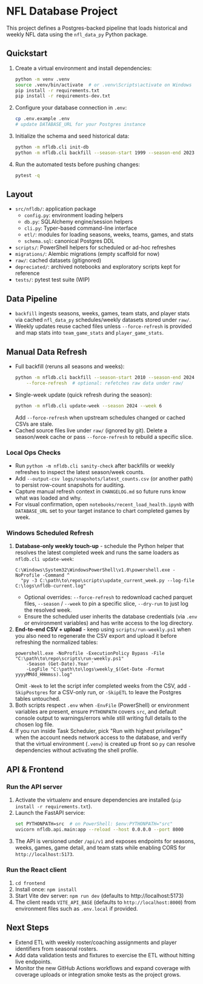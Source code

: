 # NFL Database Project

This project defines a Postgres-backed pipeline that loads historical and weekly NFL
data using the `nfl_data_py` Python package.

## Quickstart

1. Create a virtual environment and install dependencies:
   ```bash
   python -m venv .venv
   source .venv/bin/activate  # or .venv\Scripts\activate on Windows
   pip install -r requirements.txt
   pip install -r requirements-dev.txt
   ```
2. Configure your database connection in `.env`:
   ```bash
   cp .env.example .env
   # update DATABASE_URL for your Postgres instance
   ```
3. Initialize the schema and seed historical data:
   ```bash
   python -m nfldb.cli init-db
   python -m nfldb.cli backfill --season-start 1999 --season-end 2023
   ```
4. Run the automated tests before pushing changes:
   ```bash
   pytest -q
   ```

## Layout

- `src/nfldb/`: application package
  - `config.py`: environment loading helpers
  - `db.py`: SQLAlchemy engine/session helpers
  - `cli.py`: Typer-based command-line interface
  - `etl/`: modules for loading seasons, weeks, teams, games, and stats
  - `schema.sql`: canonical Postgres DDL
- `scripts/`: PowerShell helpers for scheduled or ad-hoc refreshes
- `migrations/`: Alembic migrations (empty scaffold for now)
- `raw/`: cached datasets (gitignored)
- `depreciated/`: archived notebooks and exploratory scripts kept for reference
- `tests/`: pytest test suite (WIP)

## Data Pipeline

- `backfill` ingests seasons, weeks, games, team stats, and player stats via cached
  `nfl_data_py` schedules/weekly datasets stored under `raw/`.
- Weekly updates reuse cached files unless `--force-refresh` is provided and map
  stats into `team_game_stats` and `player_game_stats`.

## Manual Data Refresh

- Full backfill (reruns all seasons and weeks):
  ```bash
  python -m nfldb.cli backfill --season-start 2010 --season-end 2024 \
      --force-refresh  # optional: refetches raw data under raw/
  ```
- Single-week update (quick refresh during the season):
  ```bash
  python -m nfldb.cli update-week --season 2024 --week 6
  ```
  Add `--force-refresh` when upstream schedules changed or cached CSVs are stale.
- Cached source files live under `raw/` (ignored by git). Delete a season/week cache
  or pass `--force-refresh` to rebuild a specific slice.

### Local Ops Checks
- Run `python -m nfldb.cli sanity-check` after backfills or weekly refreshes to inspect the latest season/week counts.
- Add `--output-csv logs/snapshots/latest_counts.csv` (or another path) to persist row-count snapshots for auditing.
- Capture manual refresh context in `CHANGELOG.md` so future runs know what was loaded and why.
- For visual confirmation, open `notebooks/recent_load_health.ipynb` with `DATABASE_URL` set to your target instance to chart completed games by week.

### Windows Scheduled Refresh

1. **Database-only weekly touch-up** - schedule the Python helper that resolves the latest completed week and runs the same loaders as `nfldb.cli update-week`:
   ```text
   C:\Windows\System32\WindowsPowerShell\v1.0\powershell.exe -NoProfile -Command ^
     "py -3 C:\path\to\repo\scripts\update_current_week.py --log-file C:\logs\nfldb-current.log"
   ```
   - Optional overrides: `--force-refresh` to redownload cached parquet files, `--season` / `--week` to pin a specific slice, `--dry-run` to just log the resolved week.
   - Ensure the scheduled user inherits the database credentials (via `.env` or environment variables) and has write access to the log directory.
2. **End-to-end CSV + upload** - keep using `scripts/run-weekly.ps1` when you also need to regenerate the CSV export and upload it before refreshing the normalized tables:
   ```text
   powershell.exe -NoProfile -ExecutionPolicy Bypass -File "C:\path\to\repo\scripts\run-weekly.ps1" `
       -Season (Get-Date).Year `
       -LogFile "C:\path\to\logs\weekly_$(Get-Date -Format yyyyMMdd_HHmmss).log"
   ```
   Omit `-Week` to let the script infer completed weeks from the CSV, add `-SkipPostgres` for a CSV-only run, or `-SkipETL` to leave the Postgres tables untouched.
3. Both scripts respect `.env` when `-EnvFile` (PowerShell) or environment variables are present, ensure `PYTHONPATH` covers `src`, and default console output to warnings/errors while still writing full details to the chosen log file.
4. If you run inside Task Scheduler, pick "Run with highest privileges" when the account needs network access to the database, and verify that the virtual environment (`.venv`) is created up front so `py` can resolve dependencies without activating the shell profile.
## API & Frontend

### Run the API server
1. Activate the virtualenv and ensure dependencies are installed (`pip install -r
   requirements.txt`).
2. Launch the FastAPI service:
   ```bash
   set PYTHONPATH=src  # on PowerShell: $env:PYTHONPATH="src"
   uvicorn nfldb.api.main:app --reload --host 0.0.0.0 --port 8000
   ```
3. The API is versioned under `/api/v1` and exposes endpoints for seasons, weeks,
   games, game detail, and team stats while enabling CORS for
   `http://localhost:5173`.

### Run the React client
1. `cd frontend`
2. Install once: `npm install`
3. Start Vite dev server: `npm run dev` (defaults to http://localhost:5173)
4. The client reads `VITE_API_BASE` (defaults to `http://localhost:8000`) from
   environment files such as `.env.local` if provided.

## Next Steps

- Extend ETL with weekly roster/coaching assignments and player identifiers from
  seasonal rosters.
- Add data validation tests and fixtures to exercise the ETL without hitting live
  endpoints.
- Monitor the new GitHub Actions workflows and expand coverage with coverage
  uploads or integration smoke tests as the project grows.